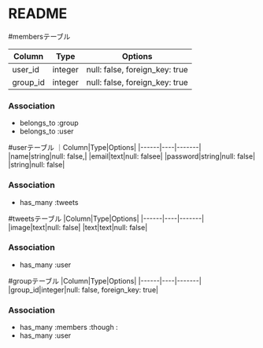 # README

#membersテーブル

|Column|Type|Options|
|------|----|-------|
|user_id|integer|null: false, foreign_key: true|
|group_id|integer|null: false, foreign_key: true|

### Association
- belongs_to :group
- belongs_to :user

#userテーブル
｜Column|Type|Options|
|------|----|-------|
|name|string|null: false,|
|email|text|null: falsee|
|password|string|null: false|
|string|null: false|

### Association
- has_many :tweets


#tweetsテーブル
|Column|Type|Options|
|------|----|-------|
|image|text|null: false|
|text|text|null: false|

### Association
- has_many :user

#groupテーブル
|Column|Type|Options|
|------|----|-------|
|group_id|integer|null: false, foreign_key: true|

### Association
- has_many :members :though :
- has_many :user